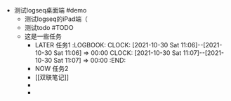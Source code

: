 - 测试logseq桌面端 #demo
	- 测试logseq的iPad端（
	- 测试todo #TODO
	- 这是一些任务
		- LATER  任务1
		  :LOGBOOK:
		  CLOCK: [2021-10-30 Sat 11:06]--[2021-10-30 Sat 11:06] =>  00:00
		  CLOCK: [2021-10-30 Sat 11:07]--[2021-10-30 Sat 11:07] =>  00:00
		  :END:
		- NOW  任务2
		- [[双联笔记]]
		-
		-